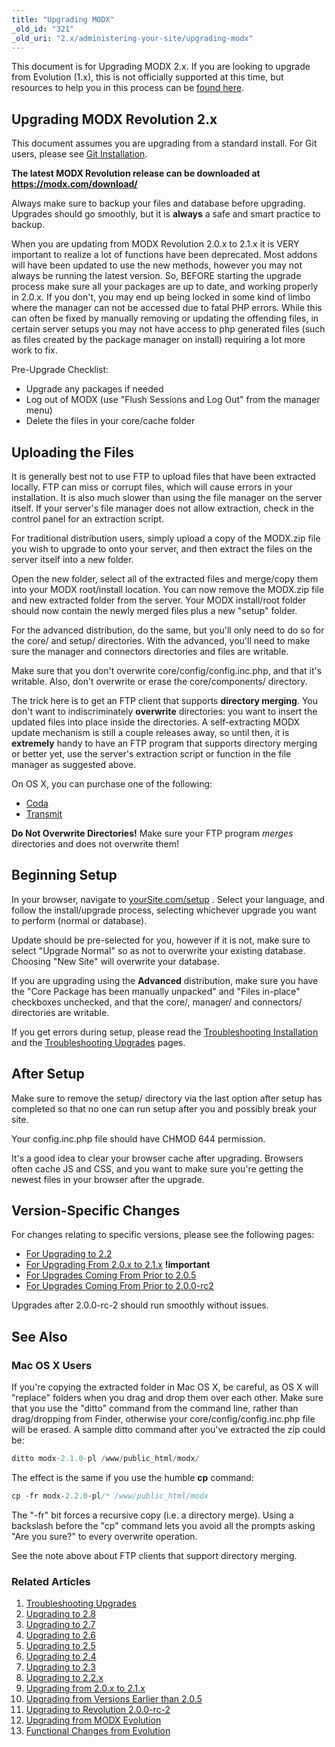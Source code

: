 ```yaml
---
title: "Upgrading MODX"
_old_id: "321"
_old_uri: "2.x/administering-your-site/upgrading-modx"
---
```


This document is for Upgrading MODX 2.x. If you are looking to upgrade from Evolution (1.x), this is not officially supported at this time, but resources to help you in this process can be [found here](getting-started/maintenance/upgrading/evolution).

## Upgrading MODX Revolution 2.x

This document assumes you are upgrading from a standard install. For Git users, please see [Git Installation](getting-started/installation/git "Git Installation").

**The latest MODX Revolution release can be downloaded at** **<https://modx.com/download/>**

Always make sure to backup your files and database before upgrading. Upgrades should go smoothly, but it is **always** a safe and smart practice to backup.

When you are updating from MODX Revolution 2.0.x to 2.1.x it is VERY important to realize a lot of functions have been deprecated. Most addons will have been updated to use the new methods, however you may not always be running the latest version. So, BEFORE starting the upgrade process make sure all your packages are up to date, and working properly in 2.0.x. If you don't, you may end up being locked in some kind of limbo where the manager can not be accessed due to fatal PHP errors. While this can often be fixed by manually removing or updating the offending files, in certain server setups you may not have access to php generated files (such as files created by the package manager on install) requiring a lot more work to fix.

Pre-Upgrade Checklist:

- Upgrade any packages if needed
- Log out of MODX (use "Flush Sessions and Log Out" from the manager menu)
- Delete the files in your core/cache folder

## Uploading the Files

It is generally best not to use FTP to upload files that have been extracted locally. FTP can miss or corrupt files, which will cause errors in your installation. It is also much slower than using the file manager on the server itself. If your server's file manager does not allow extraction, check in the control panel for an extraction script.

For traditional distribution users, simply upload a copy of the MODX.zip file you wish to upgrade to onto your server, and then extract the files on the server itself into a new folder.

Open the new folder, select all of the extracted files and merge/copy them into your MODX root/install location. You can now remove the MODX.zip file and new extracted folder from the server. Your MODX install/root folder should now contain the newly merged files plus a new "setup" folder.

For the advanced distribution, do the same, but you'll only need to do so for the core/ and setup/ directories. With the advanced, you'll need to make sure the manager and connectors directories and files are writable.

Make sure that you don't overwrite core/config/config.inc.php, and that it's writable. Also, don't overwrite or erase the core/components/ directory.

The trick here is to get an FTP client that supports **directory merging**. You don't want to indiscriminately **overwrite** directories: you want to insert the updated files into place inside the directories. A self-extracting MODX update mechanism is still a couple releases away, so until then, it is **extremely** handy to have an FTP program that supports directory merging or better yet, use the server's extraction script or function in the file manager as suggested above.

On OS X, you can purchase one of the following:

- [Coda](http://panic.com/coda/)
- [Transmit](http://panic.com/transmit/)

**Do Not Overwrite Directories!**
Make sure your FTP program _merges_ directories and does not overwrite them!

## Beginning Setup

In your browser, navigate to [yourSite.com/setup](http://yourSite.com/setup. ) . Select your language, and follow the install/upgrade process, selecting whichever upgrade you want to perform (normal or database).

Update should be pre-selected for you, however if it is not, make sure to select "Upgrade Normal" so as not to overwrite your existing database. Choosing "New Site" will overwrite your database.

If you are upgrading using the **Advanced** distribution, make sure you have the "Core Package has been manually unpacked" and "Files in-place" checkboxes unchecked, and that the core/, manager/ and connectors/ directories are writable.

If you get errors during setup, please read the [Troubleshooting Installation](getting-started/installation/troubleshooting "Troubleshooting Installation") and the [Troubleshooting Upgrades](getting-started/maintenance/upgrading/troubleshooting "Troubleshooting Upgrades") pages.

## After Setup

Make sure to remove the setup/ directory via the last option after setup has completed so that no one can run setup after you and possibly break your site.

Your config.inc.php file should have CHMOD 644 permission.

It's a good idea to clear your browser cache after upgrading. Browsers often cache JS and CSS, and you want to make sure you're getting the newest files in your browser after the upgrade.

## Version-Specific Changes

For changes relating to specific versions, please see the following pages:

- [For Upgrading to 2.2](getting-started/maintenance/upgrading/2.2 "Upgrading to 2.2.x")
- [For Upgrading From 2.0.x to 2.1.x](getting-started/maintenance/upgrading/2.1 "Upgrading from 2.0.x to 2.1.x") **!important**
- [For Upgrades Coming From Prior to 2.0.5](getting-started/maintenance/upgrading/2.0.5 "Upgrading from Versions Earlier than 2.0.5")
- [For Upgrades Coming From Prior to 2.0.0-rc2](getting-started/maintenance/upgrading/2.0.0-rc2 "Upgrading to Revolution 2.0.0-rc-2")

Upgrades after 2.0.0-rc-2 should run smoothly without issues.

## See Also

### Mac OS X Users

If you're copying the extracted folder in Mac OS X, be careful, as OS X will "replace" folders when you drag and drop them over each other. Make sure that you use the "ditto" command from the command line, rather than drag/dropping from Finder, otherwise your core/config/config.inc.php file will be erased. A sample ditto command after you've extracted the zip could be:

``` php
ditto modx-2.1.0-pl /www/public_html/modx/
```

The effect is the same if you use the humble **cp** command:

``` php
cp -fr modx-2.2.0-pl/* /www/public_html/modx
```

The "-fr" bit forces a recursive copy (i.e. a directory merge). Using a backslash before the "cp" command lets you avoid all the prompts asking "Are you sure?" to every overwrite operation.

See the note above about FTP clients that support directory merging.

### Related Articles


1. [Troubleshooting Upgrades](getting-started/maintenance/upgrading/troubleshooting)
2. [Upgrading to 2.8](getting-started/maintenance/upgrading/2.8)
3. [Upgrading to 2.7](getting-started/maintenance/upgrading/2.7)
4. [Upgrading to 2.6](getting-started/maintenance/upgrading/2.6)
5. [Upgrading to 2.5](getting-started/maintenance/upgrading/2.5)
6. [Upgrading to 2.4](getting-started/maintenance/upgrading/2.4)
7. [Upgrading to 2.3](getting-started/maintenance/upgrading/2.3up)
8. [Upgrading to 2.2.x](getting-started/maintenance/upgrading/2.2)
9. [Upgrading from 2.0.x to 2.1.x](getting-started/maintenance/upgrading/2.1)
10. [Upgrading from Versions Earlier than 2.0.5](getting-started/maintenance/upgrading/2.0.5)
11. [Upgrading to Revolution 2.0.0-rc-2](getting-started/maintenance/upgrading/2.0.0-rc2)
12. [Upgrading from MODX Evolution](getting-started/maintenance/upgrading/evolution)
13. [Functional Changes from Evolution](getting-started/maintenance/upgrading/evolution/functional-changes)



